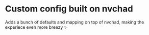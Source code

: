 # Custom config built on nvchad

Adds a bunch of defaults and mapping on top of nvchad, making the experiece even more breezy ✨